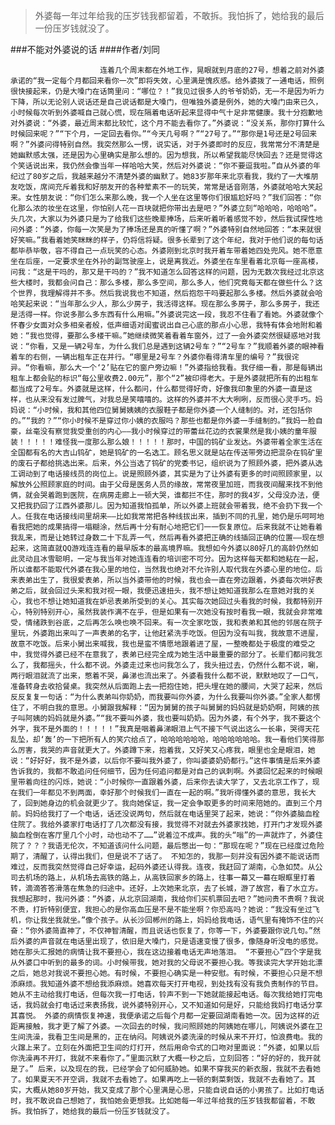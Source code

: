 > 外婆每一年过年给我的压岁钱我都留着，不敢拆。我怕拆了，她给我的最后一份压岁钱就没了。

###不能对外婆说的话
####作者/刘同

						连着几个周末都在外地工作，晃眼就到月底的27号，想着之前对外婆承诺的“我一定每个月都回来看你一次”即将失效，心里满是愧疚感。给外婆拨了一通电话，照例很快接起来，仍是大嗓门在话筒里问：“哪位？！”我见过很多人的爷爷奶奶，无一不是因为听力下降，所以无论别人说话还是自己说话都是大嗓门，但唯独外婆是例外，她的大嗓门由来已久，小时候每次听到外婆喊自己就心慌，现在隔着电话听起来显得中气十足非常健康。我十分抱歉地对外婆说：“外婆，最近周末都比较忙，这个月不能去看你了。”外婆说：“没关系，那你打算什么时候回来呢？”“下个月，一定回去看你。”“今天几号啊？”“27号了。”“那你是1号还是2号回来啊？”外婆问得特别自然。我突然那么一愣，说实话，对于外婆即时的反应，我常常分不清楚是她幽默感太强，还是因为心里确实是那么想的。因为想我，所以希望我能尽快回去？还是觉得这个笑话说出来，我仍然会像当年一样哈哈大笑，然后对外婆说：“你不要逗我啦。”自从外婆的年纪过了80岁之后，我越来越分不清楚外婆的幽默了。她83岁那年来北京看我，我约了一大堆朋友吃饭，席间充斥着我和好朋友开的各种荤素不一的玩笑，常常是话音刚落，外婆就哈哈大笑起来。女性朋友说：“你们怎么来那么晚，我一个人坐在这里等你们很尴尬好吗？”我们回答：“你化那么浓的妆坐在这里，你怕别人花一百块就把你带出去是吧？”外婆立刻“哈哈哈，哈哈哈”。头几次，大家以为外婆只是为了给我们这些晚辈捧场，后来听着听着感觉不妙，然后我试探性地问外婆：“外婆，你每一次笑是为了捧场还是真的听懂了啊？”外婆特别自然地回答：“本来就很好笑嘛。”我看着她笑眯眯的样子，仍将信将疑。很多长辈到了这个年纪，我对于他们说的每句话都毕恭毕敬，容不得自己一点玩笑的心态。外婆刚到北京时我开着车带着她四处兜风。她不愿意坐在后座，一定要求坐在外孙的副驾驶座上，说是离我近。外婆坐在车里看着北京每一座高楼，问我：“这是干吗的，那又是干吗的？”我不知道怎么回答这样的问题，因为无数次我经过北京这些大楼时，我都会问自己：那么多楼，那么多空间，那么多人，他们究竟每天都在做些什么？这个世界，我理解得并不多。然后我说我也不知道，然后抱怨干吗要起那么多楼。然后外婆就会哈哈笑起来说：“当年那么少人，那么少房子，我活得这样。现在那么多房子，那么多房子，我还是活得一样。你说多那么多东西有什么用嘛。”外婆说完这一段，我忍不住看了看她。外婆就像个怀春少女面对众多相亲者般，低声细语对闺蜜说出自己心底的那点小心思，我特有体会地附和着她：“我也觉得，要那么多楼干嘛。”她继续微笑着看着车窗外，过了一会外婆突然很疑惑地对我说：“你看，又是一辆2号车，为什么我们总是遇到这辆2号车？”“2号车？”我顺着外婆的眼神看着车的右侧，一辆出租车正在并行。“哪里是2号车？外婆你看得清车里的编号？”我很诧异。“你看嘛，那么大一个‘2’贴在它的窗户旁边嘛！”外婆指给我看。我仔细一看，那是每辆出租车上都会贴的标识“每公里收费2.00元”，那个“2”被印得老大。于是外婆就把所有的出租车都当成了2号车。外婆就是这样，什么都问，什么都觉得好奇，好像我印象里的外婆一直是这样，也从来没有发过脾气，对我总是笑嘻嘻的。这样的外婆并不大大咧咧，反而很心灵手巧。妈妈说：“小时候，我和其他四位舅舅姨姨的衣服鞋子都是你外婆一个人缝制的。对，还包括你的。”“我的？”“你小时候不是穿过你小姨的衣服吗？那些也都是你外婆一手缝制的。”我妈一脸自豪，丝毫没有察觉我受重创的内心——我小时候穿过的带蕾丝花边的衣裳果然是我小姨的童年服装！！！！！难怪我一度那么那么娘！！！！！那时，中国的钨矿业发达。外婆带着全家生活在全国都有名的大吉山钨矿，她是钨矿的一名选工。顾名思义就是站在传送带旁边把混杂在钨矿里的废石子都给挑选出来。后来，外公当选了钨矿的党委书记，组织说为了照顾外婆，把外婆从选工调动到了电话接线员的岗位上。说是照顾外婆，其实是为了让外婆有更多的时间照顾家里，以解放外公照顾家庭的时间。由于父母是医务人员的缘故，常常夜里加班，而我夜间醒来找不到他俩，就会哭着跑到医院，在病房走廊上一顿大哭，谁都拦不住，那时的我4岁，父母没办法，便又把我扔回了江西外婆那儿。因为知道我怕孤单，所以外婆上班就会带着我，绝不会扔下我一个人。任我在电话接线间里胡来——比如我常常把各种线拔出来，插到不同的孔里，她仍是乐呵呵地看我把她的成果搞得一塌糊涂，然后再十分有耐心地把它们一一恢复原位。后来我就不让她看着我乱来，而是让她转过身数二十下乱弄一气，然后再看外婆把正确的线插回正确的位置——现在想起来，这简直就QQ游戏连连看的最早版本的最高境界嘛。我想如今外婆以80好几的高龄仍然如此灵动且冰雪聪明，一定与我当年对她连连看的培训密不可分。因为这样每天都和她粘在一起，所以谁都不能取代外婆在我心里的地位，当然我也绝对不允许别人取代我在外婆心里的地位。后来表弟出生了，我很爱表弟，所以当外婆带他的时候，我也会一直在旁边跟着，外婆每次哄好表弟之后，就会回过头来和我对视一眼，我便迅速扭头，我不想让她知道我那么在意她对我的关心，我也不想让她知道我在妒忌表弟所受到的关心。其实每次她回过头看我的时候，我都特别开心，特别特别开心，虽然我装作满不在乎，但是如果有一次她没有按时看我一眼，我就会非常难受，情绪跌到谷底，之后再怎么唤也唤不回来。有一次全家吃饭，我和表弟和其他的邻居在院子里玩，外婆跑出来叫了一声表弟的名字，让他赶紧洗手吃饭。但因为没有叫我，我故意不进屋，故意不吃饭。后来小舅出来喊我，我也是蛮不情愿地跟着进了屋，一整晚都处于极度的难受之中，我觉得外婆已经不在意我了，表弟已经完全成为她生活中最重要的部分了。长辈们都问我怎么了，我都摇头，什么都不说。外婆走过来也问我怎么了，我头扭过去，仍然什么都不说，唰，两行眼泪就流了出来，憋着不哭，鼻涕也流出来了。外婆看我什么都不说，默默地叹了一口气，准备转身去收拾餐桌。我突然从后面跑上去一把抱住她，把头埋在她的腰间，大哭了起来，然后反反复复一句话：“为什么表弟叫你奶奶，而我要叫你外婆，为什么我要叫你外婆。”全家人都愣住了，不明白我的意思。小舅跟我解释：“因为舅舅的孩子叫舅舅的妈妈就是奶奶啊，阿姨的孩子叫阿姨的妈妈就是外婆。”“我不要叫外婆，我也要叫奶奶。因为外婆，有个外字，我不要这个外字，我不是外面的！！！！！”我真是咽着鼻涕眼泪上气不接下气说出这么一长串，哭得天花乱坠，却‘轰’的一下把所有人的笑穴给点了，哈哈哈哈哈哈，哈哈哈哈哈哈。我一看他们笑得那么厉害，我哭的声音就更大了。外婆蹲下来，抱着我，又好笑又心疼我，眼里也全是眼泪，她说：“好好好，我不是外婆，以后你不要叫我外婆了，你叫婆婆奶奶都行。”这件事情是后来外婆告诉我的，我都不敢追问任何细节，因为任何追问都是对自己的讽刺啊。外婆回忆起来的时候眼里带着向往的闪烁，她说：“小时候你一直跟着外婆，后来你去读大学了，又去北京工作了，现在我们一年都见不到两面，幸好那个时候我们一直在一起的啊。”我听得懂外婆的意思，我长大了，回到她身边的机会就更少了。我向她保证，我一定会争取更多的时间来陪她的。直到三个月前。妈妈给我打了一个电话，话还没说两句，然后就在电话里哭了起来，她说：“你外婆脑血栓住院了。我给外婆家打电话打了几次都没有接，我觉得不对就去外婆家找她，打开门才发现外婆脑血栓倒在客厅里几个小时，动也动不了……”说着泣不成声。我的头“嗡”的一声就炸了，外婆住院了？？？我语无伦次，不知道该问什么问题，最后憋出一句：“那现在呢？”现在已经度过危险期了，清醒了，认得出我们，但是说不了话了。 不知怎的，我那一刻并没有因外婆不能说话而难过，反而我突然觉得自己好幸运，起码外婆还认得我。连夜，我赶回了湖南，心急如焚。从公司去机场的路上，从机场去高铁的路上，从高铁回家乡的路上，往事一幕又一幕在眼眶里打着转，滴滴答答滑落在焦急的归途中。还好，上次她来北京，去了长城，游了故宫，看了水立方。我想起那时，我问外婆：“外婆，从北京回湖南，我给你们买机票回去吧？”她问贵不贵啊？我说不贵，打折特别便宜，我担心的是你高血压是不是不能坐啊？你恐高吗？她说：“我没有坐过飞机，你让我坐我就坐。”像个孩子。从长沙回郴州的路上，妈妈给我电话，语气里有掩饰不住的兴奋：“你外婆简直神了，不仅神智清醒，而且说话也恢复了，你等一下，外婆要跟你说几句。”然后外婆的声音就在电话里出现了，依旧是大嗓门，只是语速变慢了很多，像随身听没电的感觉。她在那头汇报她的病情让我不要担心，我在这边接着电话无声地落泪。 “不要担心”四个字是我从外婆口中听到的最多的词。小时候带我，她对我的父母说不要担心我。等我读完大学开始北漂之后，她总对我说不要担心她。有时候，不要担心确实是一种安慰。有时候，不要担心只是不想添麻烦。我知道外婆不想给我添麻烦。她喜欢每天打开电视，到处找有没有我负责制作的节目。她从不主动给我打电话，但每次我一打电话，铃声不到一下她就能接起电话。每次我给她打完电话，我妈就会打电话过来表扬我，说外婆特别开心，又不知道如何是好，只能给我妈打电话分享其喜悦。 外婆的病情恢复神速，我便承诺之后每个月都一定要回湖南看她一次。因为这样的近距离接触，我才更了解了外婆。一次回去的时候，我问照顾她的阿姨她在哪儿，阿姨说外婆在卫生间洗澡，我看卫生间是黑的，正在纳闷。阿姨说外婆洗澡的时候从来不开灯，怕浪费电。我的火蹿上来了。立刻在外面把卫生间的灯打开，然后用命令式的口吻对里面说：“外婆，如果以后你洗澡再不开灯，我就不来看你了。”里面沉默了大概一秒之后，立刻回答：“好的好的，我开就是了。” 后来，以及现在的我，已经学会了如何威胁她。如果不穿我买的新衣服，我就不去看她了。如果夏天不开空调，我就不去看她了。如果再吃上一顿的剩菜剩饭，我就不去看她了。其实，大概从她80岁开始，我又变成了那个心里满是心思，只能自说自话的小男孩了。比如打电话时，我不敢说自己想她了，我怕她会更想我。比如她每一年过年给我的压岁钱我都留着，不敢拆。我怕拆了，她给我的最后一份压岁钱就没了。 